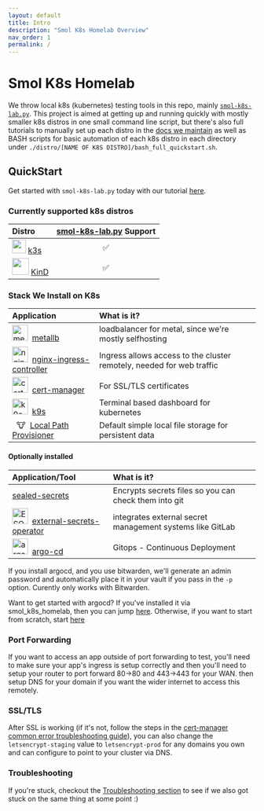 ```yaml
---
layout: default
title: Intro
description: "Smol K8s Homelab Overview"
nav_order: 1
permalink: /
---
```


# Smol K8s Homelab
We throw local k8s (kubernetes) testing tools in this repo, mainly [`smol-k8s-lab.py`](./smol-k8s-lab.py). This project is aimed at getting up and running quickly with mostly smaller k8s distros in one small command line script, but there's also full tutorials to manually set up each distro in the [docs we maintain](https://jessebot.github.io/smol_k8s_homelab/distros) as well as BASH scripts for basic automation of each k8s distro in each directory under `./distro/[NAME OF K8S DISTRO]/bash_full_quickstart.sh`.

## QuickStart
Get started with `smol-k8s-lab.py` today with our tutorial [here](https://jessebot.github.io/smol_k8s_homelab/quickstart).

### Currently supported k8s distros

| Distro | [smol-k8s-lab.py](./smol-k8s-lab.py) Support |
|:-------|:--------------------------------------------:|
| <img src="https://raw.githubusercontent.com/jessebot/smol_k8s_homelab/main/icons/k3s_icon.ico" width="28">&nbsp;[k3s](https://k3s.io/)            | ✅ | 
| <img src="https://raw.githubusercontent.com/jessebot/smol_k8s_homelab/main/icons/kind_icon.png" width="34">&nbsp;[KinD](https://kind.sigs.k8s.io/) | ✅ | 

### Stack We Install on K8s

| Application      | What is it? |
|:-----------------|:------------|
| <img src="https://raw.githubusercontent.com/jessebot/smol_k8s_homelab/main/icons/metallb_icon.png" width="32" alt="metallb logo, blue arrow pointing up, with small line on one leg of arrow to show balance">&nbsp; [metallb](https://github.io/metallb/metallb) | loadbalancer for metal, since we're mostly selfhosting |
| <img src="https://raw.githubusercontent.com/jessebot/smol_k8s_homelab/main/icons/nginx.ico" width="32" alt="nginx logo, white letter N with green background">&nbsp; [nginx-ingress-controller](https://github.io/kubernetes/ingress-nginx) | Ingress allows access to the cluster remotely, needed for web traffic |
| <img src="https://raw.githubusercontent.com/jessebot/smol_k8s_homelab/main/icons/cert-manager_icon.png" width="32" alt="cert manager logo"> &nbsp;[cert-manager](https://cert-manager.io/docs/) | For SSL/TLS certificates |
| <img src="https://raw.githubusercontent.com/jessebot/smol_k8s_homelab/main/icons/k9s_icon.png" alt="k9s logo, outline of dog with ship wheels for eyes" width="32"> &nbsp;[k9s](https://k9scli.io/topics/install/) | Terminal based dashboard for kubernetes |
| &nbsp; :cow: &nbsp;[Local Path Provisioner](https://github.com/rancher/local-path-provisioner) | Default simple local file storage for persistent data |


#### Optionally installed

| Application/Tool | What is it? |
|:-----------------|:------------| 
| [sealed-secrets](https://github.com/bitnami-labs/sealed-secrets) | Encrypts secrets files so you can check them into git |
| <img src="https://raw.githubusercontent.com/jessebot/smol_k8s_homelab/main/icons/eso_icon.png" width="32" alt="ESO logo, outline of robot  iwth astricks in a screen in it's belly">&nbsp; [external-secrets-operator](https://external-secrets.io/v0.5.9/) | integrates external secret management systems like GitLab|
| <img src="https://raw.githubusercontent.com/jessebot/smol_k8s_homelab/main/icons/argo_icon.png" width="32" alt="argo CD logo, an organer squid wearing a fishbowl helmet">&nbsp; [argo-cd](https://github.io/argoproj/argo-helm) | Gitops - Continuous Deployment |

If you install argocd, and you use bitwarden, we'll generate an admin password and automatically place it in your vault if you pass in the `-p` option. Curently only works with Bitwarden.

Want to get started with argocd? If you've installed it via smol_k8s_homelab, then you can jump [here](https://github.com/jessebot/argo-example#argo-via-the-gui). Otherwise, if you want to start from scratch, start [here](https://github.com/jessebot/argo-example#argocd)


### Port Forwarding
If you want to access an app outside of port forwarding to test, you'll need to make sure your app's ingress is setup correctly and then you'll need to setup your router to port forward 80->80 and 443->443 for your WAN. then setup DNS for your domain if you want the wider internet to access this remotely.

### SSL/TLS

After SSL is working (if it's not, follow the steps in the [cert-manager common error troubleshooting guide](https://cert-manager.io/docs/faq/acme/#common-errors)), you can also change the `letsencrypt-staging` value to `letsencrypt-prod` for any domains you own and can configure to point to your cluster via DNS.

### Troubleshooting
If you're stuck, checkout the [Troubleshooting section](https://jessebot.github.io/smol_k8s_homelab/troubleshooting) to see if we also got stuck on the same thing at some point :)
